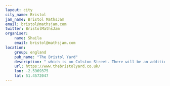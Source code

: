 ```yaml
---
layout: city                                           
city_name: Bristol                                                               
jam_name: Bristol MathsJam
email: bristol@mathsjam.com
twitter: BristolMathsJam
organiser:
    name: Shaila
    email: bristol@mathsjam.com
location:
    group: england
    pub_name: "The Bristol Yard"
    description: " which is on Colston Street. There will be an additional Joint Jam in December, meeting on 18th at which we'll be joined by regluars from Bath MathsJam"
    url: https://www.thebristolyard.co.uk/
    lon: -2.5969375
    lat: 51.4572047
---
```

